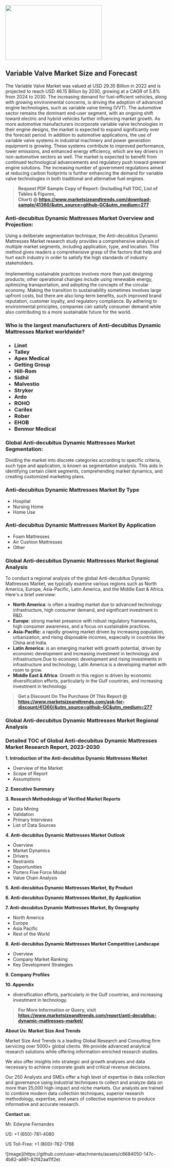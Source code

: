 <p><img class="alignnone size-medium wp-image-20088" src="https://ffe5etoiles.com/wp-content/uploads/2024/12/MST1-300x171.png" alt="" width="300" height="171" /></p><h2>Variable Valve Market Size and Forecast</h2><p>The Variable Valve Market was valued at USD 29.35 Billion in 2022 and is projected to reach USD 46.15 Billion by 2030, growing at a CAGR of 5.8% from 2024 to 2030. The increasing demand for fuel-efficient vehicles, along with growing environmental concerns, is driving the adoption of advanced engine technologies, such as variable valve timing (VVT). The automotive sector remains the dominant end-user segment, with an ongoing shift toward electric and hybrid vehicles further influencing market growth. As more automotive manufacturers incorporate variable valve technologies in their engine designs, the market is expected to expand significantly over the forecast period. In addition to automotive applications, the use of variable valve systems in industrial machinery and power generation equipment is growing. These systems contribute to improved performance, lower emissions, and enhanced energy efficiency, which are key drivers in non-automotive sectors as well. The market is expected to benefit from continued technological advancements and regulatory push toward greener engine solutions. The increasing number of government regulations aimed at reducing carbon footprints is further enhancing the demand for variable valve technologies in both traditional and alternative fuel engines.</p><blockquote id="" class=""><strong>Request PDF Sample Copy of Report: (Including Full TOC, List of Tables &amp; Figures, Chart)&nbsp;@&nbsp;<strong><a href="https://www.marketsizeandtrends.com/download-sample/41360/&utm_source=github-GC&utm_medium=277" target="_blank">https://www.marketsizeandtrends.com/download-sample/41360/&utm_source=github-GC&utm_medium=277</a></strong></strong></blockquote><h3 id="" class="">Anti-decubitus Dynamic Mattresses Market&nbsp;Overview and Projection:</h3><p id="" class="">Using a deliberate segmentation technique, the Anti-decubitus Dynamic Mattresses Market research study provides a comprehensive analysis of multiple market segments, including application, type, and location. This method gives readers a comprehensive grasp of the factors that help and hurt each industry in order to satisfy the high standards of industry stakeholders. <br /> <br />Implementing sustainable practices involves more than just designing products; other operational changes include using renewable energy, optimizing transportation, and adopting the concepts of the circular economy. Making the transition to sustainability sometimes involves large upfront costs, but there are also long-term benefits, such improved brand reputation, customer loyalty, and regulatory compliance. By adhering to environmental principles, companies can satisfy consumer demand while also contributing to a more sustainable future for the world.</p><h3 id="" class="">Who is the largest manufacturers of&nbsp;Anti-decubitus Dynamic Mattresses Market worldwide?</h3><h3 class=""><p><ul><li>Linet </li><li> Talley </li><li> Apex Medical </li><li> Getting Group </li><li> Hill-Rom </li><li> Sidhil </li><li> Malvestio </li><li> Stryker </li><li> Ardo </li><li> ROHO </li><li> Carilex </li><li> Rober </li><li> EHOB </li><li> Benmor Medical</li></ul></p></h3><h3 id="" class="">Global&nbsp;Anti-decubitus Dynamic Mattresses Market Segmentation:</h3><p id="" class="">Dividing the market into discrete categories according to specific criteria, such type and application, is known as segmentation analysis. This aids in identifying certain client segments, comprehending market dynamics, and creating customized marketing plans.</p><h3 id="" class="">Anti-decubitus Dynamic Mattresses Market&nbsp;By Type</h3><p><p><ul><li>Hospital</li><li> Nursing Home</li><li> Home Use</p></li></ul></p></p><h3 id="" class="">Anti-decubitus Dynamic Mattresses Market&nbsp;By Application</h3><p class=""><p><ul><li>Foam Mattresses</li><li> Air Cushion Mattresses</li><li> Other</li></ul></p></p><h3 id="" class="">Global Anti-decubitus Dynamic Mattresses Market Regional Analysis</h3><p id="" class="">To conduct a regional analysis of the global Anti-decubitus Dynamic Mattresses Market, we typically examine various regions such as North America, Europe, Asia-Pacific, Latin America, and the Middle East &amp; Africa. Here's a brief overview:</p><ul><li><strong>North America</strong>: is often a leading market due to advanced technology infrastructure, high consumer demand, and significant investment in R&amp;D.</li><li><strong>Europe</strong>: strong market presence with robust regulatory frameworks, high consumer awareness, and a focus on sustainable practices.</li><li><strong>Asia-Pacific</strong>: a rapidly growing market driven by increasing population, urbanization, and rising disposable incomes, especially in countries like China and India.</li><li><strong>Latin America</strong>: is an emerging market with growth potential, driven by economic development and increasing investment in technology and infrastructure.Due to economic development and rising investments in infrastructure and technology, Latin America is a developing market with room to grow.</li><li><strong>Middle East &amp; Africa</strong>: Growth in this region is driven by economic diversification efforts, particularly in the Gulf countries, and increasing investment in technology.</li></ul><blockquote id="" class=""><strong>Get a Discount On The Purchase Of This Report @ <strong><a href="https://www.marketsizeandtrends.com/ask-for-discount/41360/&utm_source=github-GC&utm_medium=277" target="_blank">https://www.marketsizeandtrends.com/ask-for-discount/41360/&utm_source=github-GC&utm_medium=277</a></strong></strong></blockquote><h3 id="" class="">Global Anti-decubitus Dynamic Mattresses Market Regional Analysis</h3><h3 id="" class="">Detailed TOC of Global Anti-decubitus Dynamic Mattresses Market Research Report, 2023-2030</h3><p id="" class=""><strong>1. Introduction of the Anti-decubitus Dynamic Mattresses Market</strong></p><ul><li>Overview of the Market</li><li>Scope of Report</li><li>Assumptions</li></ul><p id="" class=""><strong>2. Executive Summary</strong></p><p id="" class=""><strong>3. Research Methodology of Verified Market Reports</strong></p><ul><li>Data Mining</li><li>Validation</li><li>Primary Interviews</li><li>List of Data Sources</li></ul><p id="" class=""><strong>4. Anti-decubitus Dynamic Mattresses Market Outlook</strong></p><ul><li>Overview</li><li>Market Dynamics</li><li>Drivers</li><li>Restraints</li><li>Opportunities</li><li>Porters Five Force Model</li><li>Value Chain Analysis</li></ul><p id="" class=""><strong>5. Anti-decubitus Dynamic Mattresses Market, By Product</strong></p><p id="" class=""><strong>6. Anti-decubitus Dynamic Mattresses Market, By Application</strong></p><p id="" class=""><strong>7. Anti-decubitus Dynamic Mattresses Market, By Geography</strong></p><ul><li>North America</li><li>Europe</li><li>Asia Pacific</li><li>Rest of the World</li></ul><p id="" class=""><strong>8. Anti-decubitus Dynamic Mattresses Market Competitive Landscape</strong></p><ul><li>Overview</li><li>Company Market Ranking</li><li>Key Development Strategies</li></ul><p id="" class=""><strong>9. Company Profiles</strong></p><p id="" class=""><strong>10. Appendix</strong></p><ul><li>diversification efforts, particularly in the Gulf countries, and increasing investment in technology.</li></ul><blockquote id="" class=""><strong>For More Information or Query, visit <strong><strong><a href="https://www.marketsizeandtrends.com/report/anti-decubitus-dynamic-mattresses-market/" target="_blank">https://www.marketsizeandtrends.com/report/anti-decubitus-dynamic-mattresses-market/</a></strong></strong></strong></blockquote><p id="" class=""><strong>About Us: Market Size And Trends</strong></p><p id="" class="">Market Size And Trends is a leading Global Research and Consulting firm servicing over 5000+ global clients. We provide advanced analytical research solutions while offering information-enriched research studies.</p><p id="" class="">We also offer insights into strategic and growth analyses and data necessary to achieve corporate goals and critical revenue decisions.</p><p id="" class="">Our 250 Analysts and SMEs offer a high level of expertise in data collection and governance using industrial techniques to collect and analyze data on more than 25,000 high-impact and niche markets. Our analysts are trained to combine modern data collection techniques, superior research methodology, expertise, and years of collective experience to produce informative and accurate research.</p><p id="" class=""><strong>Contact us:</strong></p><p id="" class="">Mr. Edwyne Fernandes</p><p id="" class="">US: +1 (650)-781-4080</p><p id="" class="">US Toll-Free: +1 (800)-782-1768</p>
![image](https://github.com/user-attachments/assets/c8684050-147c-4b82-a881-82f42aa11f2e)
